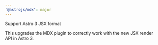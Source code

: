 ```yaml
---
'@astrojs/mdx': major
---
```


Support Astro 3 JSX format

This upgrades the MDX plugin to correctly work with the new JSX render API in Astro 3.
